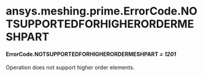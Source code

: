 <a id="ansys-meshing-prime-errorcode-notsupportedforhigherordermeshpart"></a>

# ansys.meshing.prime.ErrorCode.NOTSUPPORTEDFORHIGHERORDERMESHPART

<a id="ansys.meshing.prime.ErrorCode.NOTSUPPORTEDFORHIGHERORDERMESHPART"></a>

#### ErrorCode.NOTSUPPORTEDFORHIGHERORDERMESHPART *= 1201*

Operation does not support higher order elements.

<!-- !! processed by numpydoc !! -->
